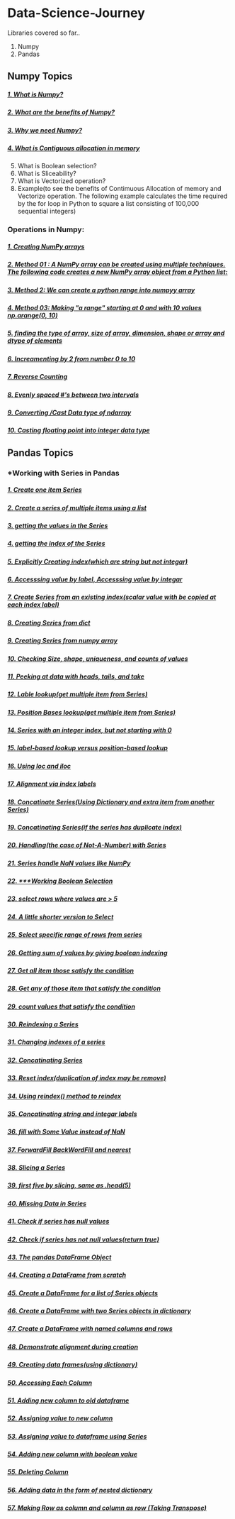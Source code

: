 # Data-Science-Journey
Libraries covered so far..
1. Numpy
2. Pandas

## Numpy Topics
##### [1. What is Numpy?](https://github.com/Muhammad-Usama-07/Data-Science-Journey/blob/68b5d851fcc149c0486de9509d0f049d1b87d21e/NumericalPythonWork.ipynb)
##### [2. What are the benefits of Numpy?](https://github.com/Muhammad-Usama-07/Data-Science-Journey/blob/68b5d851fcc149c0486de9509d0f049d1b87d21e/NumericalPythonWork.ipynb)
##### [3. Why we need Numpy?](https://github.com/Muhammad-Usama-07/Data-Science-Journey/blob/31e46ee508e969201605b6c633799fc6e4fb98fb/.ipynb_checkpoints/NumericalPythonWork-checkpoint.ipynb)
##### [4. What is Contiguous allocation in memory](https://github.com/Muhammad-Usama-07/Data-Science-Journey/blob/c2fddbcfccdf32ea3233808f4f80c669da545681/.ipynb_checkpoints/NumericalPythonWork-checkpoint.ipynb)
5. What is Boolean selection?
6. What is Sliceability?
7. What is Vectorized operation?
8. Example(to see the benefits of Contimuous Allocation of memory and Vectorize operation. The following example calculates the time required by the for loop in Python to square a list consisting of 100,000 sequential integers)
### Operations in Numpy:
##### [1. Creating NumPy arrays](https://github.com/Muhammad-Usama-07/Data-Science-Journey/blob/5af7344193b0afe4e34a1960b78f704c265d6e77/.ipynb_checkpoints/NumericalPythonWork-checkpoint.ipynb)
##### [2. Method 01 : A NumPy array can be created using multiple techniques. The following code creates a new NumPy array object from a Python list:](https://github.com/Muhammad-Usama-07/Data-Science-Journey/blob/5af7344193b0afe4e34a1960b78f704c265d6e77/.ipynb_checkpoints/NumericalPythonWork-checkpoint.ipynb)
##### [3. Method 2: We can create a python range into numpyy array](https://github.com/Muhammad-Usama-07/Data-Science-Journey/blob/35d1ea777785d21d29d5219f2dfe8c7ab6063b59/.ipynb_checkpoints/NumericalPythonWork-checkpoint.ipynb)
##### [4. Method 03: Making "a range" starting at 0 and with 10 values np.arange(0, 10)](https://github.com/Muhammad-Usama-07/Data-Science-Journey/blob/08b47bee4e8d13fc95f47c239c57af253a8a0245/.ipynb_checkpoints/NumericalPythonWork-checkpoint.ipynb)
##### [5. finding the type of array, size of array, dimension, shape or array and dtype of elements](https://github.com/Muhammad-Usama-07/Data-Science-Journey/blob/417de40fe399b23c03b3884844dedc8f788611a4/.ipynb_checkpoints/NumericalPythonWork-checkpoint.ipynb)
##### [6. Increamenting by 2 from number 0 to 10](https://github.com/Muhammad-Usama-07/Data-Science-Journey/blob/349aa05fcc5c4cfbe5c68998905d06910cbe175e/.ipynb_checkpoints/NumericalPythonWork-checkpoint.ipynb)
##### [7. Reverse Counting](https://github.com/Muhammad-Usama-07/Data-Science-Journey/blob/8861d51d083e44822eefc164882cb60eb98c54eb/.ipynb_checkpoints/NumericalPythonWork-checkpoint.ipynb)
##### [8. Evenly spaced #'s between two intervals](https://github.com/Muhammad-Usama-07/Data-Science-Journey/blob/995b147274f6bc7d45205f1099b300fcc18c64f6/.ipynb_checkpoints/NumericalPythonWork-checkpoint.ipynb)
##### [9. Converting /Cast Data type of ndarray](https://github.com/Muhammad-Usama-07/Data-Science-Journey/blob/490553d0043825c139e06800d9a67e7dc45bbc69/.ipynb_checkpoints/NumericalPythonWork-checkpoint.ipynb)
##### [10. Casting floating point into integer data type](https://github.com/Muhammad-Usama-07/Data-Science-Journey/blob/a036126b77c14690c85181184f48724e361442eb/.ipynb_checkpoints/NumericalPythonWork-checkpoint.ipynb)
## Pandas Topics
### *Working with Series in Pandas
##### [1. Create one item Series](https://github.com/Muhammad-Usama-07/Data-Science-Journey/blob/bbe8009eb5b95a89381c8987dea16b80c2ff56e0/.ipynb_checkpoints/PandasWork-checkpoint.ipynb)
##### [2. Create a series of multiple items using a list](https://github.com/Muhammad-Usama-07/Data-Science-Journey/blob/27eff00a86f7f523aec2757562872433ace5534a/.ipynb_checkpoints/PandasWork-checkpoint.ipynb)
##### [3. getting the values in the Series](https://github.com/Muhammad-Usama-07/Data-Science-Journey/blob/b80291925db792172bfeb7f1ffcc4f499f279196/.ipynb_checkpoints/PandasWork-checkpoint.ipynb)
##### [4. getting the index of the Series](https://github.com/Muhammad-Usama-07/Data-Science-Journey/blob/b80291925db792172bfeb7f1ffcc4f499f279196/.ipynb_checkpoints/PandasWork-checkpoint.ipynb)
##### [5. Explicitly Creating index(which are string but not integar)](https://github.com/Muhammad-Usama-07/Data-Science-Journey/blob/f6e79f3c15cb78e5df11134f579854031177908c/.ipynb_checkpoints/PandasWork-checkpoint.ipynb)
##### [6. Accesssing value by label, Accesssing value by integar](https://github.com/Muhammad-Usama-07/Data-Science-Journey/blob/f048fac799d63bc54fddf00023fd9f3f99c3cea7/.ipynb_checkpoints/PandasWork-checkpoint.ipynb)
##### [7. Create Series from an existing index(scalar value with be copied at each index label)](https://github.com/Muhammad-Usama-07/Data-Science-Journey/blob/7e9c2465d62c766032d96b625e5fd444c1631649/.ipynb_checkpoints/PandasWork-checkpoint.ipynb)
##### [8. Creating Series from dict](https://github.com/Muhammad-Usama-07/Data-Science-Journey/blob/b8c7dac40ab979b4167a20c606226ec7817d279c/.ipynb_checkpoints/PandasWork-checkpoint.ipynb)
##### [9. Creating Series from numpy array](https://github.com/Muhammad-Usama-07/Data-Science-Journey/blob/cd06a365711cdd682b2cd8803564cc6c0af6de13/.ipynb_checkpoints/PandasWork-checkpoint.ipynb)
##### [10. Checking Size, shape, uniqueness, and counts of values](https://github.com/Muhammad-Usama-07/Data-Science-Journey/blob/d41d1e85b78dd3cf2e64b8a19e779f281cfe6dcf/.ipynb_checkpoints/PandasWork-checkpoint.ipynb)
##### [11. Peeking at data with heads, tails, and take](https://github.com/Muhammad-Usama-07/Data-Science-Journey/blob/595c910d9f1da93b44cdfc63d5f790153a39add3/.ipynb_checkpoints/PandasWork-checkpoint.ipynb)
##### [12. Lable lookup(get multiple item from Series)](https://github.com/Muhammad-Usama-07/Data-Science-Journey/blob/78bc830f2131941fa031157fc68acfbb4e0d72fc/.ipynb_checkpoints/PandasWork-checkpoint.ipynb)
##### [13. Position Bases lookup(get multiple item from Series)](https://github.com/Muhammad-Usama-07/Data-Science-Journey/blob/db7c6bed9e6fe59b2e2fe05a4d0721f8b5ee1068/.ipynb_checkpoints/PandasWork-checkpoint.ipynb)
##### [14. Series with an integer index, but not starting with 0](https://github.com/Muhammad-Usama-07/Data-Science-Journey/blob/9e712ab03ed9abb88ac69ea51cf03c5356b2f296/.ipynb_checkpoints/PandasWork-checkpoint.ipynb)
##### [15. label-based lookup versus position-based lookup](https://github.com/Muhammad-Usama-07/Data-Science-Journey/blob/121c842a6f9b223821f06414ccaed10e96a39aa8/.ipynb_checkpoints/PandasWork-checkpoint.ipynb)
##### [16. Using loc and iloc](https://github.com/Muhammad-Usama-07/Data-Science-Journey/blob/6c96eedfc00af15cd1619ce2fbc0769e44757d32/.ipynb_checkpoints/PandasWork-checkpoint.ipynb)
##### [17. Alignment via index labels](https://github.com/Muhammad-Usama-07/Data-Science-Journey/blob/b6caea8f8b041abda8fd46bed4548a27d6f95fbb/.ipynb_checkpoints/PandasWork-checkpoint.ipynb)
##### [18. Concatinate Series(Using Dictionary and extra item from another Series)](https://github.com/Muhammad-Usama-07/Data-Science-Journey/blob/1e1f35031a1f7c30665428e80e664d669de80ebf/.ipynb_checkpoints/PandasWork-checkpoint.ipynb)
##### [19. Concatinating Series(if the series has duplicate index)](https://github.com/Muhammad-Usama-07/Data-Science-Journey/blob/91e4a1c55ea164a224f9051f2ef9aa488d74a42d/.ipynb_checkpoints/PandasWork-checkpoint.ipynb)
##### [20. Handling(the case of Not-A-Number) with Series](https://github.com/Muhammad-Usama-07/Data-Science-Journey/blob/9516584774b1386a418330931cc09d2e433c883b/.ipynb_checkpoints/PandasWork-checkpoint.ipynb)
##### [21. Series handle NaN values like NumPy](https://github.com/Muhammad-Usama-07/Data-Science-Journey/blob/b48c124b9f87ebf4f25a08fa0fd1f88d393f4f25/.ipynb_checkpoints/PandasWork-checkpoint.ipynb)
##### [22. ***Working Boolean Selection](https://github.com/Muhammad-Usama-07/Data-Science-Journey/blob/b7e473573ad3cb255eb0a9c9dc115c2c97d4aac7/.ipynb_checkpoints/PandasWork-checkpoint.ipynb)
##### [23. select rows where values are > 5](https://github.com/Muhammad-Usama-07/Data-Science-Journey/blob/82be42cd535146dc9dbd30800f13823f94a83d3c/.ipynb_checkpoints/PandasWork-checkpoint.ipynb)
##### [24. A little shorter version to Select](https://github.com/Muhammad-Usama-07/Data-Science-Journey/blob/180d971fa581000561561fee6ccac829be509a83/.ipynb_checkpoints/PandasWork-checkpoint.ipynb)
##### [25. Select specific range of rows from series](https://github.com/Muhammad-Usama-07/Data-Science-Journey/blob/8eb3d6cd200c865996c7ed8bb8ced74efda08eda/.ipynb_checkpoints/PandasWork-checkpoint.ipynb)
##### [26. Getting sum of values by giving boolean indexing](https://github.com/Muhammad-Usama-07/Data-Science-Journey/blob/d49ef1e6ab433abb98d97af896634a24b6c637a7/.ipynb_checkpoints/PandasWork-checkpoint.ipynb)
##### [27. Get all item those satisfy the condition](https://github.com/Muhammad-Usama-07/Data-Science-Journey/blob/320486493e6081a801bfe4a3b1e6b4ced33b8f4d/.ipynb_checkpoints/PandasWork-checkpoint.ipynb)
##### [28. Get any of those item that satisfy the condition](https://github.com/Muhammad-Usama-07/Data-Science-Journey/blob/0c33ad0ba64bc3c34db4c0198d7de101bf039a70/.ipynb_checkpoints/PandasWork-checkpoint.ipynb)
##### [29. count values that satisfy the condition](https://github.com/Muhammad-Usama-07/Data-Science-Journey/blob/81ea218a457c861c99a09a83d803c79ce20e3922/.ipynb_checkpoints/PandasWork-checkpoint.ipynb)
##### [30. Reindexing a Series](https://github.com/Muhammad-Usama-07/Data-Science-Journey/blob/14bec33bccaa78a0914af3895775ec4f1cd34c9e/.ipynb_checkpoints/PandasWork-checkpoint.ipynb)
##### [31. Changing indexes of a series](https://github.com/Muhammad-Usama-07/Data-Science-Journey/blob/e76c248b57581cfc15545ab9b0f5b65633a4be42/.ipynb_checkpoints/PandasWork-checkpoint.ipynb)
##### [32. Concatinating Series](https://github.com/Muhammad-Usama-07/Data-Science-Journey/blob/ff2143d05b56e1a96819fb1f514d98ad9db85bf8/.ipynb_checkpoints/PandasWork-checkpoint.ipynb)
##### [33. Reset index(duplication of index may be remove)](https://github.com/Muhammad-Usama-07/Data-Science-Journey/blob/031a70845a4758464e3478ca2717d856e38646d3/.ipynb_checkpoints/PandasWork-checkpoint.ipynb)
##### [34. Using reindex() method to reindex](https://github.com/Muhammad-Usama-07/Data-Science-Journey/blob/7429dd763205a66b47bdf00497fb7411b503901f/.ipynb_checkpoints/PandasWork-checkpoint.ipynb)
##### [35. Concatinating string and integar labels](https://github.com/Muhammad-Usama-07/Data-Science-Journey/blob/f735e5bbf6cdac7087ff4892cd63651f5f493f69/.ipynb_checkpoints/PandasWork-checkpoint.ipynb)
##### [36. fill with Some Value instead of NaN](https://github.com/Muhammad-Usama-07/Data-Science-Journey/blob/e2a4bef5767410d0248514ce6e7fb1cc2ae4f2aa/.ipynb_checkpoints/PandasWork-checkpoint.ipynb)
##### [37. ForwardFill BackWordFill and nearest](https://github.com/Muhammad-Usama-07/Data-Science-Journey/blob/642b8f2e9f9532f56eb5725fea6d0461c6fed39f/.ipynb_checkpoints/PandasWork-checkpoint.ipynb)
##### [38. Slicing a Series](https://github.com/Muhammad-Usama-07/Data-Science-Journey/blob/abba83fcb4abc230f1f1ecbdadd47d148b09785a/.ipynb_checkpoints/PandasWork-checkpoint.ipynb)
##### [39. first five by slicing, same as .head(5)](https://github.com/Muhammad-Usama-07/Data-Science-Journey/blob/70f49288e9c592b0704855a61213faa09310f484/.ipynb_checkpoints/PandasWork-checkpoint.ipynb)
##### [40. Missing Data in Series](https://github.com/Muhammad-Usama-07/Data-Science-Journey/blob/d027fa6a1782edc81969d8300e803db818374a28/.ipynb_checkpoints/PandasWork-checkpoint.ipynb)
##### [41. Check if series has null values](https://github.com/Muhammad-Usama-07/Data-Science-Journey/blob/b6f6eb9813717269d93454e26e5dcd2768d57440/.ipynb_checkpoints/PandasWork-checkpoint.ipynb)
##### [42. Check if series has not null values(return true)](https://github.com/Muhammad-Usama-07/Data-Science-Journey/blob/5d1c930a1dc9c3ea7bb63804990b96af88c5b0d8/.ipynb_checkpoints/PandasWork-checkpoint.ipynb)
##### [43. The pandas DataFrame Object](https://github.com/Muhammad-Usama-07/Data-Science-Journey/blob/f777322269cf34daf671dbe058366a137b2662ee/.ipynb_checkpoints/PandasWork-checkpoint.ipynb)
##### [44. Creating a DataFrame from scratch](https://github.com/Muhammad-Usama-07/Data-Science-Journey/blob/fbb1aeac5483ea48c150ff8a143c26ee4a725ff0/.ipynb_checkpoints/PandasWork-checkpoint.ipynb)
##### [45. Create a DataFrame for a list of Series objects](https://github.com/Muhammad-Usama-07/Data-Science-Journey/blob/9a71ec5f84e51318a1fe4bf0086eb77cd03b2553/.ipynb_checkpoints/PandasWork-checkpoint.ipynb)
##### [46. Create a DataFrame with two Series objects in dictionary](https://github.com/Muhammad-Usama-07/Data-Science-Journey/blob/310bceea6e53f866176881696d94cc48fe8fd438/.ipynb_checkpoints/PandasWork-checkpoint.ipynb)
##### [47. Create a DataFrame with named columns and rows](https://github.com/Muhammad-Usama-07/Data-Science-Journey/blob/3813f244d16271cd05e0290292cf51df5e637a3a/.ipynb_checkpoints/PandasWork-checkpoint.ipynb)
##### [48. Demonstrate alignment during creation](https://github.com/Muhammad-Usama-07/Data-Science-Journey/blob/3813f244d16271cd05e0290292cf51df5e637a3a/.ipynb_checkpoints/PandasWork-checkpoint.ipynb)
##### [49. Creating data frames(using dictionary)](https://github.com/Muhammad-Usama-07/Data-Science-Journey/blob/20de00ba5c2676b18abc71705749b44813163355/.ipynb_checkpoints/PandasWork-checkpoint.ipynb)
##### [50. Accessing Each Column](https://github.com/Muhammad-Usama-07/Data-Science-Journey/blob/445ffbfb17b17e5381fbcc69ce7b1f5790576427/.ipynb_checkpoints/PandasWork-checkpoint.ipynb)
##### [51. Adding new column to old dataframe](https://github.com/Muhammad-Usama-07/Data-Science-Journey/blob/acb367e1116d576050fa33a3773b35e27427f80c/.ipynb_checkpoints/PandasWork-checkpoint.ipynb)
##### [52. Assigning value to new column](https://github.com/Muhammad-Usama-07/Data-Science-Journey/blob/8eded8388a5c3b8e8cfebed800a790f96e9bfafe/.ipynb_checkpoints/PandasWork-checkpoint.ipynb)
##### [53. Assigning value to dataframe using Series](https://github.com/Muhammad-Usama-07/Data-Science-Journey/blob/67aba85a556f9777051c94f665b1d3db93895abe/.ipynb_checkpoints/PandasWork-checkpoint.ipynb)
##### [54. Adding new column with boolean value](https://github.com/Muhammad-Usama-07/Data-Science-Journey/blob/d1a11daf428bbf9e81c0cc47ca062eda6ec29a98/.ipynb_checkpoints/PandasWork-checkpoint.ipynb)
##### [55. Deleting Column](https://github.com/Muhammad-Usama-07/Data-Science-Journey/blob/326679c5204d7ab873a0e77a880202caeb80b9f9/.ipynb_checkpoints/PandasWork-checkpoint.ipynb)
##### [56. Adding data in the form of nested dictionary](https://github.com/Muhammad-Usama-07/Data-Science-Journey/blob/7e22e666981fe907968cb9c5e3139ea0c1d1f752/.ipynb_checkpoints/PandasWork-checkpoint.ipynb)
##### [57. Making Row as column and column as row (Taking Transpose)](https://github.com/Muhammad-Usama-07/Data-Science-Journey/blob/86613dcd5ef320d69fcc5be36472b9163f744fab/.ipynb_checkpoints/PandasWork-checkpoint.ipynb)
